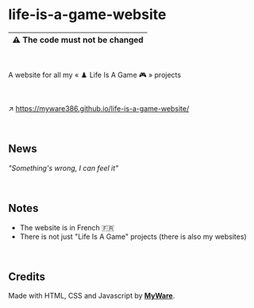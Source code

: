 # life-is-a-game-website

|:warning: The code must not be changed
|--------

<br>

A website for all my « ♟️ Life Is A Game 🎮 » projects

<br>

↗️ https://myware386.github.io/life-is-a-game-website/

<br>

News
--------------------
_"Something's wrong, I can feel it"_

<br>

Notes
-----------------

- The website is in French 🇫🇷
- There is not just "Life Is A Game" projects (there is also my websites)

<br>

Credits
-----------------

Made with HTML, CSS and Javascript by <a href="https://myware386.github.io/myware-website/">**MyWare**</a>.
